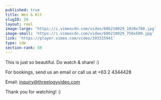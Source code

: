 ```yaml
---
published: true
title: Wes & Kit
slugID: 29
layout: reel
image-large: 'https://i.vimeocdn.com/video/606210029_1920x700.jpg'
image-small: 'https://i.vimeocdn.com/video/606210029_750x500.jpg'
link: 'https://player.vimeo.com/video/193315941'
type: sde
section-rank: 50
---
```

This is just so beautiful. Do watch & share! :)

For bookings, send us an email or call us at +63 2 4344428

Email: inquiry@threelogyvideo.com

Thank you for watching! :)